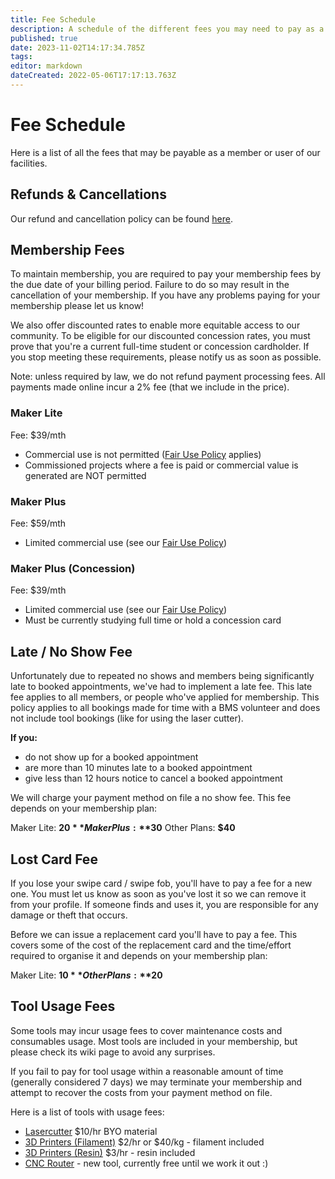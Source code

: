 ```yaml
---
title: Fee Schedule
description: A schedule of the different fees you may need to pay as a member.
published: true
date: 2023-11-02T14:17:34.785Z
tags: 
editor: markdown
dateCreated: 2022-05-06T17:17:13.763Z
---
```


# Fee Schedule
Here is a list of all the fees that may be payable as a member or user of our facilities.

## Refunds & Cancellations
Our refund and cancellation policy can be found [here](https://wiki.brisbanemaker.space/en/policies/communityrules#refundcancellation-policy).

## Membership Fees
To maintain membership, you are required to pay your membership fees by the due date of your billing period. Failure to do so may result in the cancellation of your membership. If you have any problems paying for your membership please let us know!

We also offer discounted rates to enable more equitable access to our community. To be eligible for our discounted concession rates, you must prove that you're a current full-time student or concession cardholder. If you stop meeting these requirements, please notify us as soon as possible.

Note: unless required by law, we do not refund payment processing fees. All payments made online incur a 2% fee (that we include in the price).

### Maker Lite
Fee: $39/mth

* Commercial use is not permitted ([Fair Use Policy](/policies/fair-use) applies)
* Commissioned projects where a fee is paid or commercial value is generated are NOT permitted

### Maker Plus
Fee: $59/mth

* Limited commercial use (see our [Fair Use Policy](/policies/fair-use))

### Maker Plus (Concession)
Fee: $39/mth

* Limited commercial use (see our [Fair Use Policy](/policies/fair-use))
* Must be currently studying full time or hold a concession card

## Late / No Show Fee
Unfortunately due to repeated no shows and members being significantly late to booked appointments, we've had to implement a late fee. This late fee applies to all members, or people who've applied for membership. This policy applies to all bookings made for time with a BMS volunteer and does not include tool bookings (like for using the laser cutter).

**If you:**
* do not show up for a booked appointment
* are more than 10 minutes late to a booked appointment
* give less than 12 hours notice to cancel a booked appointment

We will charge your payment method on file a no show fee. This fee depends on your membership plan:

Maker Lite: **$20**
Maker Plus: **$30**
Other Plans: **$40**

## Lost Card Fee
If you lose your swipe card / swipe fob, you'll have to pay a fee for a new one. You must let us know as soon as you've lost it so we can remove it from your profile. If someone finds and uses it, you are responsible for any damage or theft that occurs.

Before we can issue a replacement card you'll have to pay a fee. This covers some of the cost of the replacement card and the time/effort required to organise it and depends on your membership plan:

Maker Lite: **$10**
Other Plans: **$20**


## Tool Usage Fees
Some tools may incur usage fees to cover maintenance costs and consumables usage. Most tools are included in your membership, but please check its wiki page to avoid any surprises.

If you fail to pay for tool usage within a reasonable amount of time (generally considered 7 days) we may terminate your membership and attempt to recover the costs from your payment method on file. 

Here is a list of tools with usage fees:
* [Lasercutter](/tools/digifab/lasercutter) $10/hr BYO material
* [3D Printers (Filament)](/tools/digifab/adventurer4) $2/hr or $40/kg - filament included
* [3D Printers (Resin)](/tools/digifab/elegoomars2pro) $3/hr - resin included
* [CNC Router](/tools/digifab/cncrouter) - new tool, currently free until we work it out :)